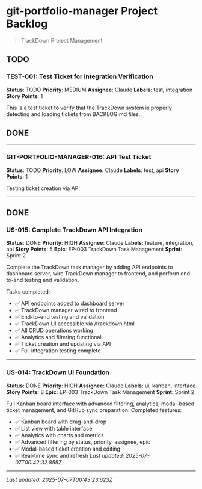 # git-portfolio-manager Project Backlog

> TrackDown Project Management

## TODO

### TEST-001: Test Ticket for Integration Verification

**Status**: TODO
**Priority**: MEDIUM
**Assignee**: Claude
**Labels**: test, integration
**Story Points**: 1

This is a test ticket to verify that the TrackDown system is properly detecting and loading tickets from BACKLOG.md files.
## DONE

---

### GIT-PORTFOLIO-MANAGER-016: API Test Ticket

**Status**: TODO
**Priority**: LOW
**Assignee**: Claude
**Labels**: test, api
**Story Points**: 1

Testing ticket creation via API

---

## DONE

### US-015: Complete TrackDown API Integration

**Status**: DONE
**Priority**: HIGH
**Assignee**: Claude
**Labels**: feature, integration, api
**Story Points**: 5
**Epic**: EP-003 TrackDown Task Management
**Sprint**: Sprint 2

Complete the TrackDown task manager by adding API endpoints to dashboard server, wire TrackDown manager to frontend, and perform end-to-end testing and validation.

Tasks completed:
- ✅ API endpoints added to dashboard server
- ✅ TrackDown manager wired to frontend
- ✅ End-to-end testing and validation
- ✅ TrackDown UI accessible via /trackdown.html
- ✅ All CRUD operations working
- ✅ Analytics and filtering functional
- ✅ Ticket creation and updating via API
- ✅ Full integration testing complete

---

### US-014: TrackDown UI Foundation

**Status**: DONE
**Priority**: HIGH
**Assignee**: Claude
**Labels**: ui, kanban, interface
**Story Points**: 8
**Epic**: EP-003 TrackDown Task Management
**Sprint**: Sprint 2

Full Kanban board interface with advanced filtering, analytics, modal-based ticket management, and GitHub sync preparation.
Completed features:
- ✅ Kanban board with drag-and-drop
- ✅ List view with table interface
- ✅ Analytics with charts and metrics
- ✅ Advanced filtering by status, priority, assignee, epic
- ✅ Modal-based ticket creation and editing
- ✅ Real-time sync and refresh
*Last updated: 2025-07-07T00:42:32.855Z*

---


*Last updated: 2025-07-07T00:43:23.623Z*
